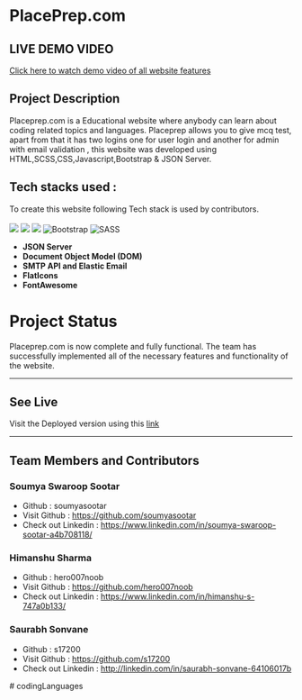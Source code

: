 # **PlacePrep.com**

## LIVE DEMO VIDEO

<a href="https://www.linkedin.com/feed/update/urn:li:activity:7061586681967050752/">Click here to watch demo video of all website features</a>


## **Project Description**

Placeprep.com is a Educational website where anybody can learn about coding related topics and languages. Placeprep allows you to give mcq test, apart from that it has two logins one for user login and another for admin with email validation , this website was developed using HTML,SCSS,CSS,Javascript,Bootstrap & JSON Server.


## **Tech stacks used :**
To create this website following Tech stack is used by contributors.  
<br>
<img src="https://img.shields.io/badge/HTML5-E34F26?style=for-the-badge&logo=html5&logoColor=white"/>
<img src="https://img.shields.io/badge/CSS3-1572B6?style=for-the-badge&logo=css3&logoColor=white"/>
<img src="https://img.shields.io/badge/JavaScript-323330?style=for-the-badge&logo=javascript&logoColor=F7DF1E"/> 
![Bootstrap](https://img.shields.io/badge/bootstrap-%23563D7C.svg?style=for-the-badge&logo=bootstrap&logoColor=white)
![SASS](https://img.shields.io/badge/SASS-hotpink.svg?style=for-the-badge&logo=SASS&logoColor=white)


* **JSON Server**
* **Document Object Model (DOM)**
* **SMTP API and Elastic Email**
* **FlatIcons**
* **FontAwesome**



# **Project Status**

Placeprep.com is now complete and fully functional. The team has successfully implemented all of the necessary features and functionality of the website.


<hr/>


## See Live
Visit the Deployed version using this <a href="https://place-prep-com-sigma.vercel.app/HomePage/index.html">link</a>  
<hr/>

## Team Members and Contributors

### Soumya Swaroop Sootar
- Github : soumyasootar
- Visit Github : https://github.com/soumyasootar
- Check out Linkedin : https://www.linkedin.com/in/soumya-swaroop-sootar-a4b708118/

### Himanshu Sharma
- Github : hero007noob
- Visit Github : https://github.com/hero007noob
- Check out Linkedin : https://www.linkedin.com/in/himanshu-s-747a0b133/


### Saurabh Sonvane
- Github : s17200
- Visit Github : https://github.com/s17200
- Check out Linkedin : http://linkedin.com/in/saurabh-sonvane-64106017b





#   c o d i n g L a n g u a g e s  
 